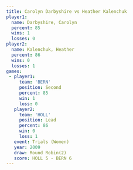 ```yaml
---
title: Carolyn Darbyshire vs Heather Kalenchuk
player1:                   
  name: Darbyshire, Carolyn
  percent: 85              
  wins: 1                  
  losses: 0                
player2:                   
  name: Kalenchuk, Heather 
  percent: 86              
  wins: 0                  
  losses: 1                
games:
 - player1:          
     team: 'BERN'    
     position: Second
     percent: 85     
     win: 1          
     loss: 0         
   player2:        
     team: 'HOLL'  
     position: Lead
     percent: 86   
     win: 0        
     loss: 1       
   event: Trials (Women) 
   year: 2009            
   draw: Round Robin(2)  
   score: HOLL 5 - BERN 6
---
```

